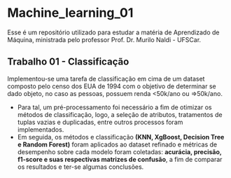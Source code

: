 # Machine_learning_01
Esse é um repositório utilizado para estudar a matéria de Aprendizado de Máquina, ministrada pelo professor Prof. Dr. Murilo Naldi - UFSCar.

## Trabalho 01 - Classificação
Implementou-se uma tarefa de classificação em cima de um dataset composto pelo censo dos EUA de 1994 com o objetivo de determinar se dado objeto, no caso as pessoas, possuem renda <50k/ano ou =>50k/ano. 
- Para tal, um pré-processamento foi necessário a fim de otimizar os métodos de classificação, logo, a seleção de atributos, tratamentos de tuplas vazias e duplicadas, entre outros processos foram implementados.
- Em seguida, os métodos e classificação **(KNN, XgBoost, Decision Tree e Random Forest)** foram aplicados ao dataset refinado e métricas de desempenho sobre cada modelo foram coletadas: **acurácia, precisão, f1-score e suas respectivas matrizes de confusão**, a fim de comparar os resultados e ter-se algumas conclusões.
